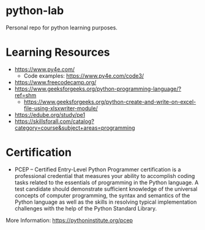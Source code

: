 # python-lab

Personal repo for python learning purposes.

# Learning Resources

* https://www.py4e.com/
  * Code examples: https://www.py4e.com/code3/
* https://www.freecodecamp.org/
* https://www.geeksforgeeks.org/python-programming-language/?ref=shm
  * https://www.geeksforgeeks.org/python-create-and-write-on-excel-file-using-xlsxwriter-module/
* https://edube.org/study/pe1
* https://skillsforall.com/catalog?category=course&subject+areas=programming 

# Certification

* PCEP – Certified Entry-Level Python Programmer certification is a professional credential that measures your ability to accomplish coding tasks related to the essentials of programming in the Python language. A test candidate should demonstrate sufficient knowledge of the universal concepts of computer programming, the syntax and semantics of the Python language as well as the skills in resolving typical implementation challenges with the help of the Python Standard Library.

More Information: 
https://pythoninstitute.org/pcep
